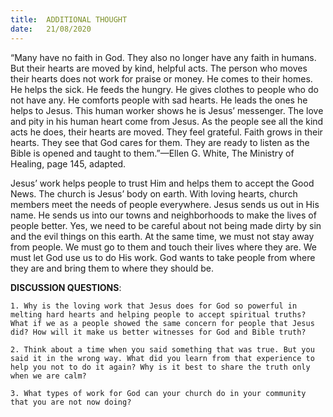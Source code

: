 ```yaml
---
title:  ADDITIONAL THOUGHT
date:   21/08/2020
---
```


“Many have no faith in God. They also no longer have any faith in humans. But their hearts are moved by kind, helpful acts. The person who moves their hearts does not work for praise or money. He comes to their homes. He helps the sick. He feeds the hungry. He gives clothes to people who do not have any. He comforts people with sad hearts. He leads the ones he helps to Jesus. This human worker shows he is Jesus’ messenger. The love and pity in his human heart come from Jesus. As the people see all the kind acts he does, their hearts are moved. They feel grateful. Faith grows in their hearts. They see that God cares for them. They are ready to listen as the Bible is opened and taught to them.”—Ellen G. White, The Ministry of Healing, page 145, adapted.

Jesus’ work helps people to trust Him and helps them to accept the Good News. The church is Jesus’ body on earth. With loving hearts, church members meet the needs of people everywhere. Jesus sends us out in His name. He sends us into our towns and neighborhoods to make the lives of people better. Yes, we need to be careful about not being made dirty by sin and the evil things on this earth. At the same time, we must not stay away from people. We must go to them and touch their lives where they are. We must let God use us to do His work. God wants to take people from where they are and bring them to where they should be.

**DISCUSSION QUESTIONS**:

`1. Why is the loving work that Jesus does for God so powerful in melting hard hearts and helping people to accept spiritual truths? What if we as a people showed the same concern for people that Jesus did? How will it make us better witnesses for God and Bible truth?`

`2. Think about a time when you said something that was true. But you said it in the wrong way. What did you learn from that experience to help you not to do it again? Why is it best to share the truth only when we are calm?`

`3. What types of work for God can your church do in your community that you are not now doing?`
